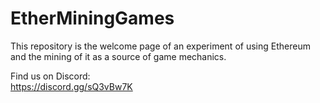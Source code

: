 # EtherMiningGames
This repository is the welcome page of an experiment of using Ethereum and the mining of it as a source of game mechanics.  
  
Find us on Discord:  
https://discord.gg/sQ3vBw7K  
